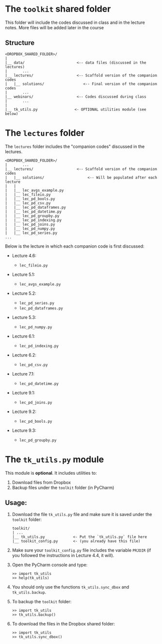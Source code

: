 The `toolkit` shared folder 
============================================================================

This folder will include the codes discussed in class and in the lecture
notes. More files will be added later in the course

## Structure

```
<DROPBOX_SHARED_FOLDER>/
|
|__ data/                        <-- data files (discussed in the lectures)
|       ...
|__ lectures/                    <-- Scaffold version of the companion codes           
|   |__ solutions/                  <-- Final version of the companion codes           
|       ...
|__ webinars/                    <-- Codes discussed during class 
|       ...
|
|__ tk_utils.py                 <- OPTIONAL utilities module (see below)
```

The `lectures` folder
============================================================================

The `lectures` folder includes the "companion codes" discussed in the lectures. 

```
<DROPBOX_SHARED_FOLDER>/
|       ...
|__ lectures/                    <-- Scaffold version of the companion codes           
|   |__ solutions/                    <-- Will be populated after each lecture
|   |
|   |__ lec_avgs_example.py
|   |__ lec_fileio.py
|   |__ lec_pd_bools.py
|   |__ lec_pd_csv.py
|   |__ lec_pd_dataframes.py
|   |__ lec_pd_datetime.py
|   |__ lec_pd_groupby.py
|   |__ lec_pd_indexing.py
|   |__ lec_pd_joins.py
|   |__ lec_pd_numpy.py
|   |__ lec_pd_series.py
...
```

Below is the lecture in which each companion code is first discussed:


- Lecture 4.6:
  -  `lec_fileio.py`

- Lecture 5.1:
  -  `lec_avgs_example.py`

- Lecture 5.2:
  -  `lec_pd_series.py`
  -  `lec_pd_dataframes.py`

- Lecture 5.3:
  -  `lec_pd_numpy.py`

- Lecture 6.1:
  -  `lec_pd_indexing.py`

- Lecture 6.2:
  -  `lec_pd_csv.py`

- Lecture 7.1:
  -  `lec_pd_datetime.py`

- Lecture 9.1:
  -  `lec_pd_joins.py`

- Lecture 9.2:
  -  `lec_pd_bools.py`

- Lecture 9.3:
  -  `lec_pd_groupby.py`

The `tk_utils.py` module
============================================================================

This module is **optional**. It includes utilities to:

1. Download files from Dropbox
1. Backup files under the `toolkit` folder (in PyCharm)

## Usage:

1. Download the file `tk_utils.py` file and make sure it is saved under the
   `toolkit` folder:

   ~~~
   toolkit/
   | ... 
   |__ tk_utils.py             <- Put the `tk_utils.py` file here
   |__ toolkit_config.py       <- (you already have this file)
   ~~~

1. Make sure your `toolkit_config.py` file includes the variable `PRJDIR`
   (if you followed the instructions in Lecture 4.4, it will).  

1. Open the PyCharm console and type:

   ~~~
   >> import tk_utils
   >> help(tk_utils)
   ~~~

1. You should only use the functions `tk_utils.sync_dbox` and
   `tk_utils.backup`. 

  1. To backup the `toolkit` folder:

      ~~~ 
      >> import tk_utils
      >> tk_utils.backup()
      ~~~

  1. To download the files in the Dropbox shared folder:

      ~~~ 
      >> import tk_utils
      >> tk_utils.sync_dbox()
      ~~~


    
